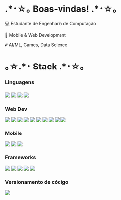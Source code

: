 <h1>.*･☆｡ Boas-vindas! .*･☆｡</h1>

<p>💻 Estudante de Engenharia de Computação</p>
<p>💼 Mobile & Web Development</p>
<p>💕 AI/ML, Games, Data Science</p>

<h1> ｡☆.*･ Stack .*･☆｡</h1>

<div>
    <h3>Linguagens<h3>
    <img src="https://img.shields.io/badge/JavaScript-323330?style=for-the-badge&logo=javascript&logoColor=F7DF1E"/>
    <img src="https://img.shields.io/badge/Python-14354C?style=for-the-badge&logo=python&logoColor=white"/>
    <img src="https://img.shields.io/badge/Swift-FA7343?style=for-the-badge&logo=swift&logoColor=white"/>
    <img src="https://img.shields.io/badge/C-00599C?style=for-the-badge&logo=c&logoColor=white"/>
    </h3>
    <h3>Web Dev</h3>
    <img src="https://img.shields.io/badge/TypeScript-007ACC?style=for-the-badge&logo=typescript&logoColor=white"/>
    <img src="https://img.shields.io/badge/React-20232A?style=for-the-badge&logo=react&logoColor=61DAFB"/>
    <img src="https://img.shields.io/badge/Bootstrap-563D7C?style=for-the-badge&logo=bootstrap&logoColor=white"/>
    <img src="https://img.shields.io/badge/Flask-000000?style=for-the-badge&logo=flask&logoColor=white"/>
    <img src="https://img.shields.io/badge/Sass-CC6699.svg?style=for-the-badge&logo=Sass&logoColor=white"/>
    <img src="https://img.shields.io/badge/CSS-663399.svg?style=for-the-badge&logo=CSS&logoColor=white"/>
    <img src="https://img.shields.io/badge/HTML5-E34F26.svg?style=for-the-badge&logo=HTML5&logoColor=white"/>
    <img src="https://img.shields.io/badge/JavaScript-F7DF1E.svg?style=for-the-badge&logo=JavaScript&logoColor=black"/>
    <img src="https://img.shields.io/badge/PostgreSQL-4169E1.svg?style=for-the-badge&logo=PostgreSQL&logoColor=white"/>
    <img src="https://img.shields.io/badge/SQLite-003B57.svg?style=for-the-badge&logo=SQLite&logoColor=white"/>
    </h3>
    <h3>Mobile</h3>
    <img src="https://img.shields.io/badge/React_Native-20232A?style=for-the-badge&logo=react&logoColor=61DAFB"/>
    <img src="https://img.shields.io/badge/Flutter-02569B.svg?style=for-the-badge&logo=Flutter&logoColor=white"/>
    <img src="https://img.shields.io/badge/UIkit-2396F3.svg?style=for-the-badge&logo=UIkit&logoColor=white"/>
    </h3>
    <h3>Frameworks</h3>
    <img src="https://img.shields.io/badge/FastAPI-009688.svg?style=for-the-badge&logo=FastAPI&logoColor=white"/>
    <img src="https://img.shields.io/badge/pandas-150458.svg?style=for-the-badge&logo=pandas&logoColor=white"/>
    <img src="https://img.shields.io/badge/NumPy-013243.svg?style=for-the-badge&logo=NumPy&logoColor=white"/>
    <img src="https://img.shields.io/badge/TensorFlow-FF6F00.svg?style=for-the-badge&logo=TensorFlow&logoColor=white"/>
    <img src="https://img.shields.io/badge/Keras-D00000.svg?style=for-the-badge&logo=Keras&logoColor=white"/>
    <h3>Versionamento de código</h3>
    <img src="https://img.shields.io/badge/GIT-E44C30?style=for-the-badge&logo=git&logoColor=white"/>
    </h3>
</div>

<!-- um saco separar essas badges te falar viu vai ficar junta mesmo --!>
